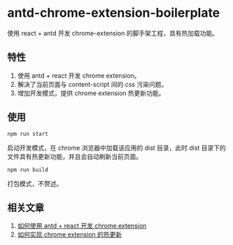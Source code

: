 # antd-chrome-extension-boilerplate
使用 react + antd 开发 chrome-extension 的脚手架工程，具有热加载功能。

## 特性

1. 使用 antd + react 开发 chrome extension。
2. 解决了当前页面与 content-script 间的 css 污染问题。
3. 增加开发模式，提供 chrome extension 热更新功能。

## 使用

```
npm run start
```

启动开发模式，在 chrome 浏览器中加载该应用的 dist 目录，此时 dist 目录下的文件具有热更新功能，并且会自动刷新当前页面。

```
npm run build
```

打包模式，不赘述。

## 相关文章

1. [如何使用 antd + react 开发 chrome extension](https://zhuanlan.zhihu.com/p/393004855)
2. [如何实现 chrome extension 的热更新](https://zhuanlan.zhihu.com/p/399937088)